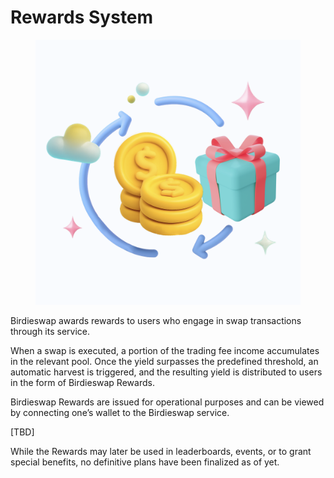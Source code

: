 # Rewards System

<figure><img src="../../.gitbook/assets/Birdieswap_Rewards.png" alt=""><figcaption></figcaption></figure>

Birdieswap awards rewards to users who engage in swap transactions through its service.

When a swap is executed, a portion of the trading fee income accumulates in the relevant pool. Once the yield surpasses the predefined threshold, an automatic harvest is triggered, and the resulting yield is distributed to users in the form of Birdieswap Rewards.

Birdieswap Rewards are issued for operational purposes and can be viewed by connecting one’s wallet to the Birdieswap service.&#x20;

\[TBD]

While the Rewards may later be used in leaderboards, events, or to grant special benefits, no definitive plans have been finalized as of yet.
